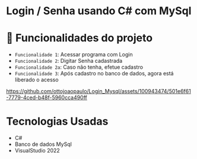 # Login / Senha usando C# com MySql

# :hammer: Funcionalidades do projeto

- `Funcionalidade 1`: Acessar programa com Login
- `Funcionalidade 2`: Digitar Senha cadastrada
- `Funcionalidade 2a`: Caso não tenha, efetue cadastro
- `Funcionalidade 3`: Após cadastro no banco de dados, agora está liberado o acesso



https://github.com/ottojoaopaulo/Login_Mysql/assets/100943474/501e6f61-7779-4ced-b48f-5960cca490ff


# Tecnologias Usadas
 - C#
 - Banco de dados MySql
 - VisualStudio 2022

